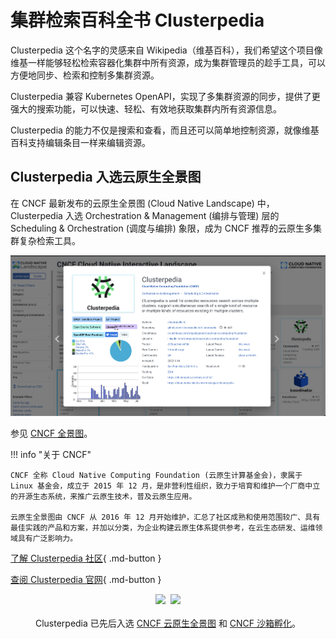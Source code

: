 # 集群检索百科全书 Clusterpedia

Clusterpedia 这个名字的灵感来自 Wikipedia（维基百科），我们希望这个项目像维基一样能够轻松检索容器化集群中所有资源，成为集群管理员的趁手工具，可以方便地同步、检索和控制多集群资源。

Clusterpedia 兼容 Kubernetes OpenAPI，实现了多集群资源的同步，提供了更强大的搜索功能，可以快速、轻松、有效地获取集群内所有资源信息。

Clusterpedia 的能力不仅是搜索和查看，而且还可以简单地控制资源，就像维基百科支持编辑条目一样来编辑资源。

## Clusterpedia 入选云原生全景图

在 CNCF 最新发布的云原生全景图 (Cloud Native Landscape) 中，Clusterpedia 入选 Orchestration & Management (编排与管理) 层的 Scheduling & Orchestration (调度与编排) 象限，成为 CNCF 推荐的云原生多集群复杂检索工具。

![landscape](images/cncf-clus.png)

参见 [CNCF 全景图](https://landscape.cncf.io/card-mode?category=scheduling-orchestration&grouping=category&selected=clusterpedia)。

!!! info "关于 CNCF"

    CNCF 全称 Cloud Native Computing Foundation (云原生计算基金会)，隶属于 Linux 基金会，成立于 2015 年 12 月，是非营利性组织，致力于培育和维护一个厂商中立的开源生态系统，来推广云原生技术，普及云原生应用。

    云原生全景图由 CNCF 从 2016 年 12 月开始维护，汇总了社区成熟和使用范围较广、具有最佳实践的产品和方案，并加以分类，为企业构建云原生体系提供参考，在云生态研发、运维领域具有广泛影响力。

[了解 Clusterpedia 社区](https://github.com/clusterpedia-io){ .md-button }

[查阅 Clusterpedia 官网](https://clusterpedia.io/){ .md-button }

<p align="center">
<img src="https://landscape.cncf.io/images/left-logo.svg" width="150"/>&nbsp;&nbsp;<img src="https://landscape.cncf.io/images/right-logo.svg" width="200"/>
<br/><br/>
Clusterpedia 已先后入选 <a href="https://landscape.cncf.io/?selected=clusterpedia">CNCF 云原生全景图</a> 和 <a href="https://www.cncf.io/projects/clusterpedia/">CNCF 沙箱孵化</a>。
</p>